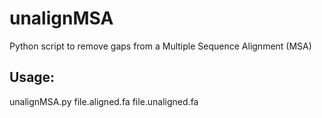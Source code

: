 # unalignMSA
Python script to remove gaps from a Multiple Sequence Alignment (MSA)

## Usage:
unalignMSA.py file.aligned.fa file.unaligned.fa
